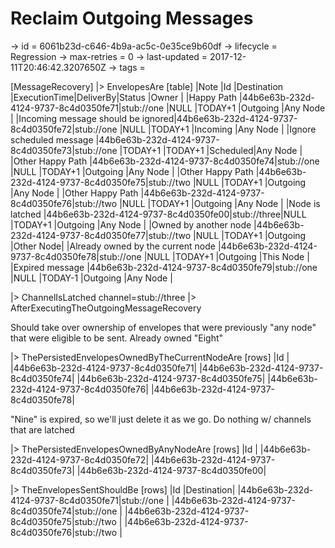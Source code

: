 # Reclaim Outgoing Messages

-> id = 6061b23d-c646-4b9a-ac5c-0e35ce9b60df
-> lifecycle = Regression
-> max-retries = 0
-> last-updated = 2017-12-11T20:46:42.3207650Z
-> tags = 

[MessageRecovery]
|> EnvelopesAre
    [table]
    |Note                              |Id                                  |Destination |ExecutionTime|DeliverBy|Status   |Owner     |
    |Happy Path                        |44b6e63b-232d-4124-9737-8c4d0350fe71|stub://one  |NULL         |TODAY+1  |Outgoing |Any Node  |
    |Incoming message should be ignored|44b6e63b-232d-4124-9737-8c4d0350fe72|stub://one  |NULL         |TODAY+1  |Incoming |Any Node  |
    |Ignore scheduled message          |44b6e63b-232d-4124-9737-8c4d0350fe73|stub://one  |TODAY+1      |TODAY+1  |Scheduled|Any Node  |
    |Other Happy Path                  |44b6e63b-232d-4124-9737-8c4d0350fe74|stub://one  |NULL         |TODAY+1  |Outgoing |Any Node  |
    |Other Happy Path                  |44b6e63b-232d-4124-9737-8c4d0350fe75|stub://two  |NULL         |TODAY+1  |Outgoing |Any Node  |
    |Other Happy Path                  |44b6e63b-232d-4124-9737-8c4d0350fe76|stub://two  |NULL         |TODAY+1  |Outgoing |Any Node  |
    |Node is latched                   |44b6e63b-232d-4124-9737-8c4d0350fe00|stub://three|NULL         |TODAY+1  |Outgoing |Any Node  |
    |Owned by another node             |44b6e63b-232d-4124-9737-8c4d0350fe77|stub://two  |NULL         |TODAY+1  |Outgoing |Other Node|
    |Already owned by the current node |44b6e63b-232d-4124-9737-8c4d0350fe78|stub://one  |NULL         |TODAY+1  |Outgoing |This Node |
    |Expired message                   |44b6e63b-232d-4124-9737-8c4d0350fe79|stub://one  |NULL         |TODAY-1  |Outgoing |Any Node  |

|> ChannelIsLatched channel=stub://three
|> AfterExecutingTheOutgoingMessageRecovery

Should take over ownership of envelopes that were previously "any node" that were eligible to be sent. Already owned "Eight"

|> ThePersistedEnvelopesOwnedByTheCurrentNodeAre
    [rows]
    |Id                                  |
    |44b6e63b-232d-4124-9737-8c4d0350fe71|
    |44b6e63b-232d-4124-9737-8c4d0350fe74|
    |44b6e63b-232d-4124-9737-8c4d0350fe75|
    |44b6e63b-232d-4124-9737-8c4d0350fe76|
    |44b6e63b-232d-4124-9737-8c4d0350fe78|


"Nine" is expired, so we'll just delete it as we go. Do nothing w/ channels that are latched

|> ThePersistedEnvelopesOwnedByAnyNodeAre
    [rows]
    |Id                                  |
    |44b6e63b-232d-4124-9737-8c4d0350fe72|
    |44b6e63b-232d-4124-9737-8c4d0350fe73|
    |44b6e63b-232d-4124-9737-8c4d0350fe00|

|> TheEnvelopesSentShouldBe
    [rows]
    |Id                                  |Destination|
    |44b6e63b-232d-4124-9737-8c4d0350fe71|stub://one |
    |44b6e63b-232d-4124-9737-8c4d0350fe74|stub://one |
    |44b6e63b-232d-4124-9737-8c4d0350fe75|stub://two |
    |44b6e63b-232d-4124-9737-8c4d0350fe76|stub://two |

~~~

